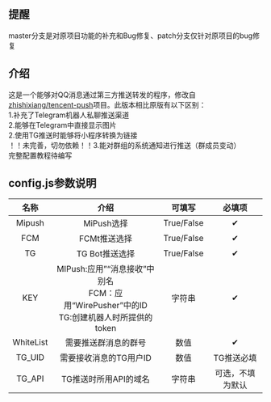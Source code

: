 ## 提醒
master分支是对原项目功能的补充和Bug修复、patch分支仅针对原项目的bug修复
## 介绍
这是一个能够对QQ消息通过第三方推送转发的程序，修改自<a href="https://github.com/zhishixiang/tencent-push">zhishixiang/tencent-push</a>项目。此版本相比原版有以下区别：  
1.补充了Telegram机器人私聊推送渠道<br>
2.能够在Telegram中直接显示图片<br>
2.使用TG推送时能够将小程序转换为链接<br>
！！未完善，切勿依赖！！3.能对群组的系统通知进行推送（群成员变动）<br>
完整配置教程待编写
## config.js参数说明
|    名称     |                                  介绍                                   |    可填写     |   必填项    |
|:---------:|:---------------------------------------------------------------------:|:----------:|:--------:|
|  Mipush   |                               MiPush选择                                | True/False |    ✔     |
|    FCM    |                               FCMt推送选择                                | True/False |    ✔     |
|    TG     |                              TG Bot推送选择                               | True/False |    ✔     |
|    KEY    | MIPush:应用”“消息接收”中别名<br/>FCM：应用“WirePusher”中的ID<br/>TG:创建机器人时所提供的token |    字符串     |    ✔     |
| WhiteList |                              需要推送群消息的群号                               |     数值     |    ✔     |
|  TG_UID   |                             需要接收消息的TG用户ID                             |     数值     |  TG推送必填  |
|  TG_API   |                             TG推送时所用API的域名                             |    字符串     |  可选，不填为默认  |
